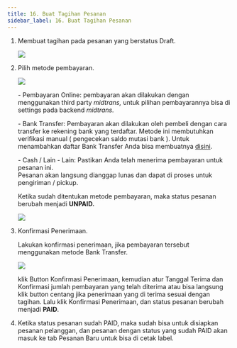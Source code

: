 ```yaml
---
title: 16. Buat Tagihan Pesanan
sidebar_label: 16. Buat Tagihan Pesanan
---
```

1. M﻿embuat tagihan pada pesanan yang berstatus Draft.

   ![](/img/16.-buat-tagihan-pesanan.png)
2. P﻿ilih metode pembayaran.

   ![](/img/16.-tampilan-ketika-klik-buat-tagihan.png)

   \-﻿ Pembayaran Online: pembayaran akan dilakukan dengan menggunakan third party *midtrans,* untuk pilihan pembayarannya bisa di settings pada backend *midtrans.*

   \-﻿ Bank Transfer: Pembayaran akan dilakukan oleh pembeli dengan cara transfer ke rekening bank yang terdaftar. Metode ini membutuhkan verifikasi manual ( pengecekan saldo mutasi bank ). Untuk menambahkan daftar Bank Transfer Anda bisa membuatnya [disini](https://onee.netlify.app/dashboard/rekening-bank).

   \-﻿ Cash / Lain - Lain: Pastikan Anda telah menerima pembayaran untuk pesanan ini.\
   Pesanan akan langsung dianggap lunas dan dapat di proses untuk pengiriman / pickup.

   K﻿etika sudah ditentukan metode pembayaran, maka status pesanan berubah menjadi **UNPAID.**

   ![](/img/16.-pesanan-unpaid.png)
3. K﻿onfirmasi Penerimaan.

   L﻿akukan konfirmasi penerimaan, jika pembayaran tersebut menggunakan metode Bank Transfer.

   ![](/img/16.-konfirmasi-penerimaan.png)

   k﻿lik Button Konfirmasi Penerimaan, kemudian atur Tanggal Terima dan Konfirmasi jumlah pembayaran yang telah diterima atau bisa langsung klik button centang jika penerimaan yang di terima sesuai dengan tagihan. Lalu klik Konfirmasi Penerimaan, dan status pesanan berubah menjadi **PAID**.
4. K﻿etika status pesanan sudah PAID, maka sudah bisa untuk disiapkan pesanan pelanggan, dan pesanan dengan status yang sudah PAID akan masuk ke tab Pesanan Baru untuk bisa di cetak label.